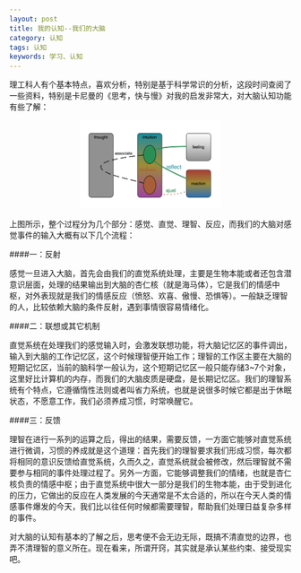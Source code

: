 ```yaml
---
layout: post
title: 我的认知--我们的大脑
category: 认知
tags: 认知
keywords: 学习、认知
---
```

理工科人有个基本特点，喜欢分析，特别是基于科学常识的分析，这段时间查阅了一些资料，特别是卡尼曼的《思考，快与慢》对我的启发非常大，对大脑认知功能有些了解：

<center><img src="/public/img/paint/brain.png" style="width:50%"></center>

上图所示，整个过程分为几个部分：感觉、直觉、理智、反应，而我们的大脑对感觉事件的输入大概有以下几个流程：
		
####一：反射

感觉一旦进入大脑，首先会由我们的直觉系统处理，主要是生物本能或者还包含潜意识层面，处理的结果输出到大脑的杏仁核（就是海马体），它是我们的情感中枢，对外表现就是我们的情感反应（愤怒、欢喜、傲慢、恐惧等）。一般缺乏理智的人，比较依赖大脑的条件反射，遇到事情很容易情绪化。
		
####二：联想或其它机制
		
直觉系统在处理我们的感觉输入时，会激发联想功能，将大脑记忆区的事件调出，输入到大脑的工作记忆区，这个时候理智便开始工作；理智的工作区主要在大脑的短期记忆区，当前的脑科学一般认为，这个短期记忆区一般只能存储3~7个对象，这里好比计算机的内存，而我们的大脑皮质是硬盘，是长期记忆区。我们的理智系统有个特点，它遵循惰性法则或者叫省力系统，也就是说很多时候它都是出于休眠状态，不愿意工作，我们必须养成习惯，时常唤醒它。
		
####三：反馈
		
理智在进行一系列的运算之后，得出的结果，需要反馈，一方面它能够对直觉系统进行微调，习惯的养成就是这个道理：首先我们的理智要求我们形成习惯，每次都将相同的意识反馈给直觉系统，久而久之，直觉系统就会被修改，然后理智就不需要参与相同的事件处理过程了。另外一方面，它能够调整我们的情绪，也就是杏仁核负责的情感中枢；由于直觉系统中很大一部分是我们的生物本能，由于受到进化的压力，它做出的反应在人类发展的今天通常是不太合适的，所以在今天人类的情感事件爆发的今天，我们比以往任何时候都需要理智，帮助我们处理日益复杂多样的事件。
		
对大脑的认知有基本的了解之后，思考便不会无边无际，既搞不清直觉的边界，也弄不清理智的意义所在。现在看来，所谓开窍，其实就是承认某些约束、接受现实吧。

